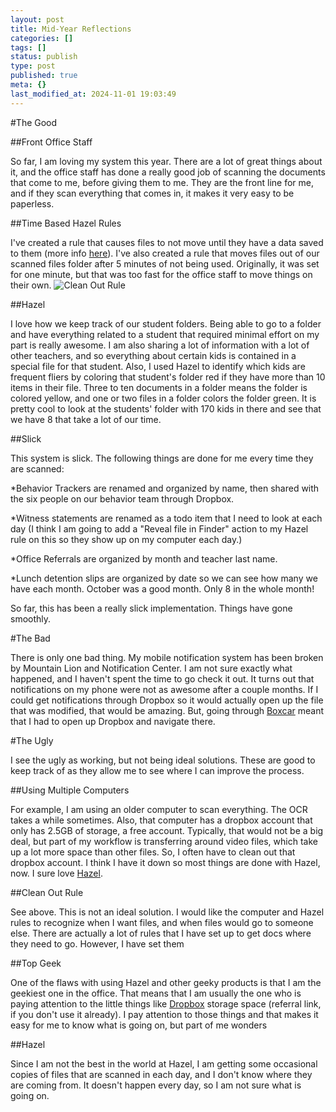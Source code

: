 ```yaml
---
layout: post
title: Mid-Year Reflections
categories: []
tags: []
status: publish
type: post
published: true
meta: {}
last_modified_at: 2024-11-01 19:03:49
---
```


#The Good



##Front Office Staff



So far, I am loving my system this year. There are a lot of great things about it, and the office staff has done a really good job of scanning the documents that come to me, before giving them to me. They are the front line for me, and if they scan everything that comes in, it makes it very easy to be paperless.


##Time Based Hazel Rules



I've created a rule that causes files to not move until they have a data saved to them (more info 
[here](http://paperlessprincipal.com/blog/2012/10/29/hazel-size-based-rules)). I've also created a rule that moves files out of our scanned files folder after 5 minutes of not being used. Originally, it was set for one minute, but that was too fast for the office staff to move things on their own. 
![Clean Out Rule](http://creativesforeducation.com/pp/cleanoutrule.png)


##Hazel



I love how we keep track of our student folders. Being able to go to a folder and have everything related to a student that required minimal effort on my part is really awesome. I am also sharing a lot of information with a lot of other teachers, and so everything about certain kids is contained in a special file for that student. 
Also, I used Hazel to identify which kids are frequent fliers by coloring that student's folder red if they have more than 10 items in their file. Three to ten documents in a folder means the folder is colored yellow, and one or two files in a folder colors the folder green. It is pretty cool to look at the students' folder with 170 kids in there and see that we have 8 that take a lot of our time.


##Slick



This system is slick. The following things are done for me every time they are scanned:


*Behavior Trackers are renamed and organized by name, then shared with the six people on our behavior team through Dropbox.


*Witness statements are renamed as a todo item that I need to look at each day (I think I am going to add a "Reveal file in Finder" action to my Hazel rule on this so they show up on my computer each day.)


*Office Referrals are organized by month and teacher last name.


*Lunch detention slips are organized by date so we can see how many we have each month. October was a good month. Only 8 in the whole month!


So far, this has been a really slick implementation. Things have gone smoothly.


#The Bad



There is only one bad thing. My mobile notification system has been broken by Mountain Lion and Notification Center. I am not sure exactly what happened, and I haven't spent the time to go check it out. It turns out that notifications on my phone were not as awesome after a couple months. If I could get notifications through Dropbox so it would actually open up the file that was modified, that would be amazing. But, going through 
[Boxcar](http://boxcar.io) meant that I had to open up Dropbox and navigate there.


#The Ugly



I see the ugly as working, but not being ideal solutions. These are good to keep track of as they allow me to see where I can improve the process.


##Using Multiple Computers



For example, I am using an older computer to scan everything. The OCR takes a while sometimes. Also, that computer has a dropbox account that only has 2.5GB of storage, a free account. Typically, that would not be a big deal, but part of my workflow is transferring around video files, which take up a lot more space than other files. So, I often have to clean out that dropbox account. I think I have it down so most things are done with Hazel, now. I sure love 
[Hazel](http://www.noodlesoft.com).


##Clean Out Rule



See above. This is not an ideal solution. I would like the computer and Hazel rules to recognize when I want files, and when files would go to someone else. There are actually a lot of rules that I have set up to get docs where they need to go. However, I have set them


##Top Geek



One of the flaws with using Hazel and other geeky products is that I am the geekiest one in the office. That means that I am usually the one who is paying attention to the little things like 
[Dropbox](http://db.tt/8N2Dwemm) storage space (referral link, if you don't use it already). 
I pay attention to those things and that makes it easy for me to know what is going on, but part of me wonders


##Hazel



Since I am not the best in the world at Hazel, I am getting some occasional copies of files that are scanned in each day, and I don't know where they are coming from. It doesn't happen every day, so I am not sure what is going on.
